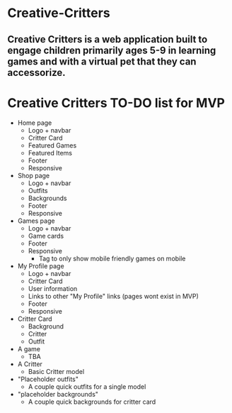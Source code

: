 # Creative-Critters

## Creative Critters is a web application built to engage children primarily ages 5-9 in learning games and with a virtual pet that they can accessorize.

# Creative Critters TO-DO list for MVP
* Home page
  * Logo + navbar
  * Critter Card
  * Featured Games
  * Featured Items
  * Footer
  * Responsive
* Shop page
  * Logo + navbar
  * Outfits
  * Backgrounds
  * Footer
  * Responsive
* Games page
  * Logo + navbar
  * Game cards
  * Footer
  * Responsive
    * Tag to only show mobile friendly games on mobile
* My Profile page
  * Logo + navbar
  * Critter Card
  * User information
  * Links to other "My Profile" links (pages wont exist in MVP)
  * Footer
  * Responsive
* Critter Card
  * Background
  * Critter
  * Outfit
* A game
  * TBA
* A Critter
  * Basic Critter model
* "Placeholder outfits"
  * A couple quick outfits for a single model
* "placeholder backgrounds"
  * A couple quick backgrounds for critter card
